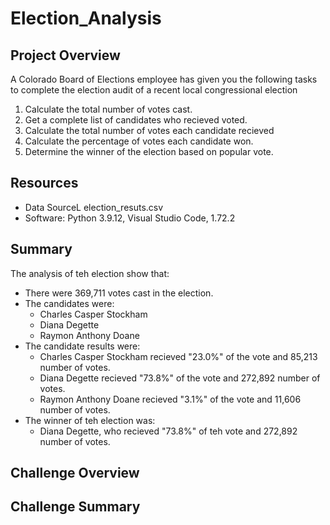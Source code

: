 # Election_Analysis

## Project Overview
A Colorado Board of Elections employee has given you the following tasks to complete the election audit of a recent local congressional election

1. Calculate the total number of votes cast.
2. Get a complete list of candidates who recieved voted.
3. Calculate the total number of votes each candidate recieved
4. Calculate the percentage of votes each candidate won.
5. Determine the winner of the election based on popular vote.

## Resources
- Data SourceL election_resuts.csv
- Software: Python 3.9.12, Visual Studio Code, 1.72.2

## Summary
The analysis of teh election show that:
- There were 369,711 votes cast in the election.
- The candidates were:
  - Charles Casper Stockham
  - Diana Degette
  - Raymon Anthony Doane
- The candidate results were:
  -  Charles Casper Stockham recieved "23.0%" of the vote and 85,213 number of votes.
  - Diana Degette recieved "73.8%" of the vote and 272,892 number of votes.
  - Raymon Anthony Doane recieved "3.1%" of the vote and 11,606 number of votes.
- The winner of teh election was:
  - Diana Degette, who recieved "73.8%" of teh vote and 272,892 number of votes.
  
 ## Challenge Overview
  
 ## Challenge Summary
